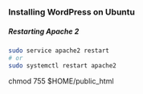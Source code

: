 ### Installing WordPress on Ubuntu

##### Restarting Apache 2
```bash
sudo service apache2 restart
# or 
sudo systemctl restart apache2
```

chmod 755 $HOME/public_html

